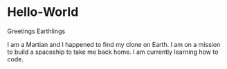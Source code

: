 # Hello-World


Greetings Earthlings

I am a Martian and I happened to find my clone on Earth. I am on a mission to build a spaceship to take me back home.
I am currently learning how to code.
